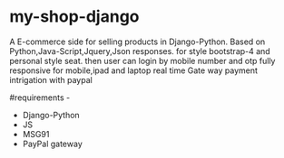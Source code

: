 # my-shop-django
A E-commerce side for selling products in Django-Python.
Based on Python,Java-Script,Jquery,Json responses.
for style bootstrap-4 and personal style seat.
then user can login by mobile number and otp 
fully responsive for mobile,ipad and laptop
real time Gate way payment intrigation with paypal

#requirements - 
- Django-Python
- JS
- MSG91
- PayPal gateway

